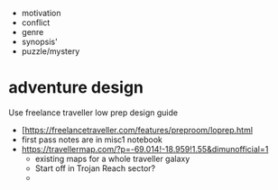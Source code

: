 * motivation
* conflict
* genre
* synopsis'
* puzzle/mystery
# adventure design
Use freelance traveller low prep design guide
* [https://freelancetraveller.com/features/preproom/loprep.html
* first pass notes are in misc1 notebook
* https://travellermap.com/?p=-69.014!-18.959!1.55&dimunofficial=1
	* existing maps for a whole traveller galaxy
	* Start off in Trojan Reach sector?
	* 